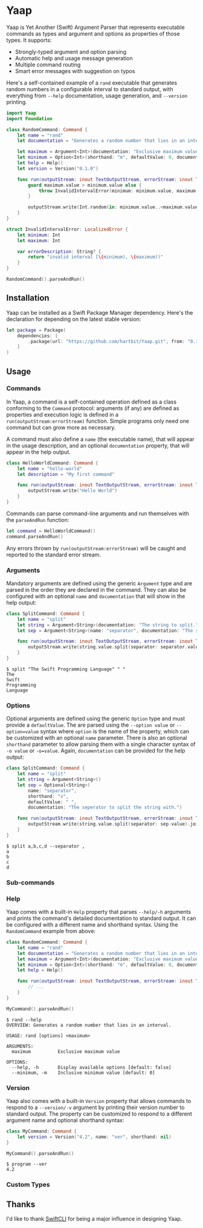 # Yaap

Yaap is Yet Another (Swift) Argument Parser that represents executable commands as types and argument and options as properties of those types. It supports:

* Strongly-typed argument and option parsing
* Automatic help and usage message generation
* Multiple command routing
* Smart error messages with suggestion on typos

Here's a self-contained example of a `rand` executable that generates random numbers in a configurable interval to standard output, with everything from `--help` documentation, usage generation, and `--version` printing.

```swift
import Yaap
import Foundation

class RandomCommand: Command {
    let name = "rand"
    let documentation = "Generates a random number that lies in an interval."

    let maximum = Argument<Int>(documentation: "Exclusive maximum value")
    let minimum = Option<Int>(shorthand: "m", defaultValue: 0, documentation: "Inclusive minimum value")
    let help = Help()
    let version = Version("0.1.0")

    func run(outputStream: inout TextOutputStream, errorStream: inout TextOutputStream) throws {
        guard maximum.value > minimum.value else {
            throw InvalidIntervalError(minimum: minimum.value, maximum: maximum.value)
        }

        outputStream.write(Int.random(in: minimum.value..<maximum.value).description)
    }
}

struct InvalidIntervalError: LocalizedError {
    let minimum: Int
    let maximum: Int

    var errorDescription: String? {
        return "invalid interval [\(minimum), \(maximum))"
    }
}

RandomCommand().parseAndRun()
```

## Installation

Yaap can be installed as a Swift Package Manager dependency. Here's the declaration for depending on the latest stable version:

```swift
let package = Package(
    dependencies: [
        .package(url: "https://github.com/hartbit/Yaap.git", from: "0.1.0")
    ]
)
```

## Usage

### Commands

In Yaap, a command is a self-contained operation defined as a class conforming to the `Command` protocol: arguments (if any) are defined as properties and execution logic is defined in a `run(outputStream:errorStream)` function. Simple programs only need one command but can grow more as necessary.

A command must also define a `name` (the executable name), that will appear in the usage description, and an optional `documentation` property, that will appear in the help output.

```swift
class HelloWorldCommand: Command {
    let name = "hello-world"
    let description = "My first command"

    func run(outputStream: inout TextOutputStream, errorStream: inout TextOutputStream) throws {
        outputStream.write("Hello World")
    }
}
```

Commands can parse command-line arguments and run themselves with the `parseAndRun` function:

```swift
let command = HelloWorldCommand()
command.parseAndRun()
```

Any errors thrown by `run(outputStream:errorStream)` will be caught and reported to the standard error stream.

### Arguments

Mandatory arguments are defined using the generic `Argument` type and are parsed in the order they are declared in the command. They can also be configured with an optional `name` and `documentation` that will show in the help output:

```swift
class SplitCommand: Command {
    let name = "split"
    let string = Argument<String>(documentation: "The string to split.")
    let sep = Argument<String>(name: "separator", documentation: "The seperator to split the string with.")

    func run(outputStream: inout TextOutputStream, errorStream: inout TextOutputStream) throws {
        outputStream.write(string.value.split(separator: separator.value).joined("\n"))
    }
}
```

```
$ split "The Swift Programming Language" " "
The
Swift
Programming
Language
```

### Options

Optional arguments are defined using the generic `Option` type and must provide a `defaultValue`. The are parsed using the `--option value` or `--option=value` syntax where `option` is the name of the property, which can be customized with an optional `name` parameter. There is also an optional `shorthand` parameter to allow parsing them with a single character syntax of `-o value` or `-o=value`. Again, `documentation` can be provided for the help output:

```swift
class SplitCommand: Command {
    let name = "split"
    let string = Argument<String>()
    let sep = Optional<String>(
        name: "separator",
        shorthand: "s",
        defaultValue: " ",
        documentation: "The seperator to split the string with.")

    func run(outputStream: inout TextOutputStream, errorStream: inout TextOutputStream) throws {
        outputStream.write(string.value.split(separator: sep.value).joined("\n"))
    }
}
```

```
$ split a,b,c,d --separator ,
a
b
c
d
```

### Sub-commands

### Help

Yaap comes with a built-in `Help` property that parses `--help/-h` arguments and prints the command's detailed documentation to standard output. It can be configured with a different name and shorthand syntax. Using the `RandomCommand` example from above:

```swift
class RandomCommand: Command {
    let name = "rand"
    let documentation = "Generates a random number that lies in an interval."
    let maximum = Argument<Int>(documentation: "Exclusive maximum value")
    let minimum = Option<Int>(shorthand: "m", defaultValue: 0, documentation: "Inclusive minimum value")
    let help = Help()

    func run(outputStream: inout TextOutputStream, errorStream: inout TextOutputStream) throws {
        // ...
    }
}

MyCommand().parseAndRun()
```

```
$ rand --help
OVERVIEW: Generates a random number that lies in an interval.

USAGE: rand [options] <maximum>

ARGUMENTS:
  maximum          Exclusive maximum value

OPTIONS:
  --help, -h       Display available options [default: false]
  --minimum, -m    Inclusive minimum value [default: 0]
```

### Version

Yaap also comes with a built-in `Version` property that allows commands to respond to a `--version/-v` argument by printing their version number to standard output. The property can be customized to respond to a different argument name and optional shorthand syntax:

```swift
class MyCommand: Command {
    let version = Version("4.2", name: "ver", shorthand: nil)
}

MyCommand().parseAndRun()
```

```
$ program --ver
4.2
```

### Custom Types

## Thanks

I'd like to thank [SwiftCLI](https://github.com/jakeheis/SwiftCLI) for being a major influence in designing Yaap.
